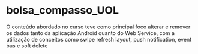 # bolsa_compasso_UOL
O conteúdo abordado no curso teve como principal foco alterar e remover os dados tanto da aplicação Android quanto do Web Service, com a utilização de conceitos como swipe refresh layout, push notification, event bus e soft delete

